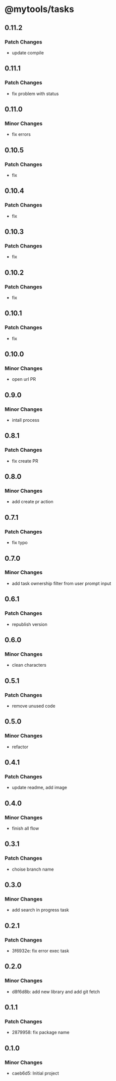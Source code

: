 # @mytools/tasks

## 0.11.2

### Patch Changes

- update compile

## 0.11.1

### Patch Changes

- fix problem with status

## 0.11.0

### Minor Changes

- fix errors

## 0.10.5

### Patch Changes

- fix

## 0.10.4

### Patch Changes

- fix

## 0.10.3

### Patch Changes

- fix

## 0.10.2

### Patch Changes

- fix

## 0.10.1

### Patch Changes

- fix

## 0.10.0

### Minor Changes

- open url PR

## 0.9.0

### Minor Changes

- intall process

## 0.8.1

### Patch Changes

- fix create PR

## 0.8.0

### Minor Changes

- add create pr action

## 0.7.1

### Patch Changes

- fix typo

## 0.7.0

### Minor Changes

- add task ownership filter from user prompt input

## 0.6.1

### Patch Changes

- republish version

## 0.6.0

### Minor Changes

- clean characters

## 0.5.1

### Patch Changes

- remove unused code

## 0.5.0

### Minor Changes

- refactor

## 0.4.1

### Patch Changes

- update readme, add image

## 0.4.0

### Minor Changes

- finish all flow

## 0.3.1

### Patch Changes

- choise branch name

## 0.3.0

### Minor Changes

- add search in progress task

## 0.2.1

### Patch Changes

- 3f6932e: fix error exec task

## 0.2.0

### Minor Changes

- d8f6d8b: add new library and add git fetch

## 0.1.1

### Patch Changes

- 2879958: fix package name

## 0.1.0

### Minor Changes

- caeb6d5: Initial project
